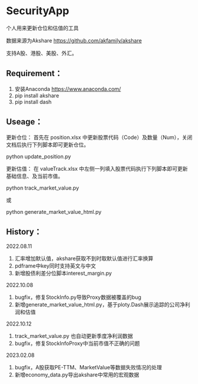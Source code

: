 # SecurityApp
个人用来更新仓位和估值的工具

数据来源为Akshare https://github.com/akfamily/akshare

支持A股、港股、美股、外汇。

## Requirement：

1. 安装Anaconda https://www.anaconda.com/
2. pip install akshare
3. pip install dash

## Useage：

更新仓位：
首先在 position.xlsx 中更新股票代码（Code）及数量（Num），关闭文档后执行下列脚本即可更新仓位。

python update_position.py

更新估值：
在 valueTrack.xlsx 中左侧一列填入股票代码执行下列脚本即可更新基础信息、及当前市值。

python track_market_value.py

或

python generate_market_value_html.py

## History：
2022.08.11 
1. 汇率增加默认值，akshare获取不到时取默认值进行汇率换算
2. pdframe中key同时支持英文与中文
3. 新增股债利差分位脚本interest_margin.py

2022.10.08
1. bugfix，修复StockInfo.py导致Proxy数据被覆盖的bug
2. 新增generate_market_value_html.py，基于ploty.Dash展示追踪的公司净利润和估值

2022.10.12
1. track_market_value.py 也自动更新季度净利润数据
2. bugfix，修复StockInfoProxy中当前市值不正确的问题

2023.02.08
1. bugfix，A股获取PE-TTM、MarketValue等数据失败情况的处理
2. 新增economy_data.py导出akshare中常用的宏观数据
